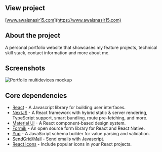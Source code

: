 ## View project

[www.awaisnasir15.com](https://www.awaisnasir15.com)

## About the project

A personal portfolio website that showcases my feature projects, technical skill stack, contact information and more about me.

## Screenshots

![Portfolio multidevices mockup](https://user-images.githubusercontent.com/4708484/135478774-68358e78-a50c-4cc4-8e84-29874ed549ac.png)

## Core dependencies

- [React](https://reactjs.org/) - A Javascript library for building user interfaces.
- [NextJS](https://nextjs.org/) - A React framework with hybrid static & server rendering, TypeScript support, smart bundling, route pre-fetching, and more.
- [Material UI](https://material-ui.com/) - A React component-based design system.
- [Formik](https://www.npmjs.com/package/formik) - An open source form library for React and React Native.
- [Yup](https://www.npmjs.com/package/yup) - A JavaScript schema builder for value parsing and validation.
- [SendGrid/Mail](https://www.npmjs.com/package/@sendgrid/mail) - Send emails with Javascript.
- [React Icons](https://www.npmjs.com/package/react-icons) - Include popular icons in your React projects.
